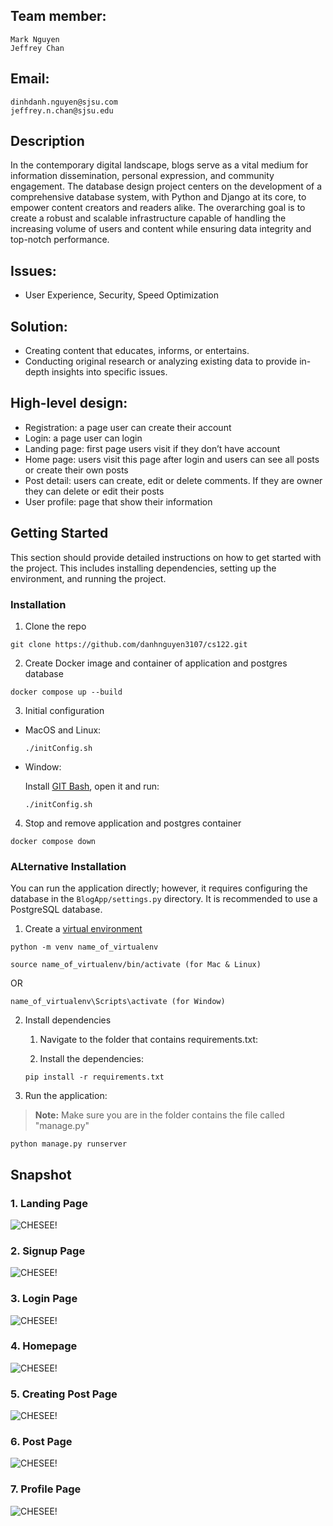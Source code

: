 


## Team member:
	Mark Nguyen
	Jeffrey Chan

## Email:
	dinhdanh.nguyen@sjsu.com
	jeffrey.n.chan@sjsu.edu

## Description
In the contemporary digital landscape, blogs serve as a vital medium for information dissemination, personal expression, and community engagement. The database design project centers on the development of a comprehensive database system, with Python and Django at its core, to empower content creators and readers alike. The overarching goal is to create a robust and scalable infrastructure capable of handling the increasing volume of users and content while ensuring data integrity and top-notch performance.

## Issues: 
- User Experience, Security, Speed Optimization

## Solution:
- Creating content that educates, informs, or entertains. 
- Conducting original research or analyzing existing data to provide in-depth insights into specific issues.

## High-level design:
-   Registration: a page user can create their account
-   Login: a page user can login
-   Landing page: first page users visit if they don’t have account
-   Home page: users visit this page after login and users can see all posts or create their own posts
-   Post detail: users can create, edit or delete comments. If they are owner they can delete or edit their posts
-   User profile: page that show their information

## Getting Started

This section should provide detailed instructions on how to get started with the project. This includes installing dependencies, setting up the environment, and running the project.

### Installation

1. Clone the repo

  ```
  git clone https://github.com/danhnguyen3107/cs122.git
  ```
2. Create Docker image and container of application and postgres database

  ```
  docker compose up --build
  ```
3. Initial configuration
  - MacOS and Linux:
    ```
    ./initConfig.sh
    ```
  - Window:

    Install [GIT Bash](https://git-scm.com/downloads), open it and run:
    ```
    ./initConfig.sh
    ```

4. Stop and remove application and postgres container

  ```
  docker compose down
  ```
### ALternative Installation

You can run the application directly; however, it requires configuring the database in the `BlogApp/settings.py` directory. It is recommended to use a PostgreSQL database.

1. Create a [virtual environment](https://docs.python.org/3/tutorial/venv.html) 

  ```
  python -m venv name_of_virtualenv
  ```

  ``` 
  source name_of_virtualenv/bin/activate (for Mac & Linux)
  ```

  OR

  ``` 
  name_of_virtualenv\Scripts\activate (for Window)
  ```

2. Install dependencies

  	1. Navigate to the folder that contains requirements.txt:

  	2. Install the dependencies:

   ```
   pip install -r requirements.txt
   ```

3. Run the application:
  > **Note:** Make sure you are in the folder contains the file called "manage.py"
  ```
  python manage.py runserver
  ```

## Snapshot

  ### 1. Landing Page

  ![CHESEE!](Snapshot/Landing.png)
  

  ### 2. Signup Page

  ![CHESEE!](Snapshot/Signup.png)


  ### 3. Login Page

  ![CHESEE!](Snapshot/Login.png)


  ### 4. Homepage

  ![CHESEE!](Snapshot/Home.png)


  ### 5. Creating Post Page

  ![CHESEE!](Snapshot/CreatePost.png)


  ### 6. Post Page

  ![CHESEE!](Snapshot/Post.png)


  ### 7. Profile Page

  ![CHESEE!](Snapshot/Profile.png)